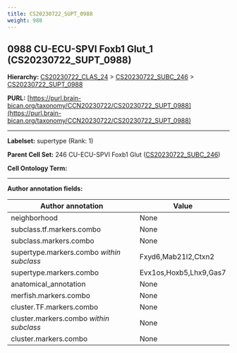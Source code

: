 ```yaml
---
title: CS20230722_SUPT_0988
weight: 988
---
```

## 0988 CU-ECU-SPVI Foxb1 Glut_1 (CS20230722_SUPT_0988)
<b>Hierarchy: </b>
[CS20230722_CLAS_24](../CS20230722_CLAS_24) >
[CS20230722_SUBC_246](../CS20230722_SUBC_246) >
[CS20230722_SUPT_0988](../CS20230722_SUPT_0988)

**PURL:** [https://purl.brain-bican.org/taxonomy/CCN20230722/CS20230722_SUPT_0988](https://purl.brain-bican.org/taxonomy/CCN20230722/CS20230722_SUPT_0988)

---


**Labelset:** supertype (Rank: 1)

**Parent Cell Set:** 246 CU-ECU-SPVI Foxb1 Glut ([CS20230722_SUBC_246](../CS20230722_SUBC_246))



**Cell Ontology Term:** 

[MARKER GENES.]: #


---

[TRANSFERRED ANNOTATIONS.]: #


[AUTHOR ANNOTATION FIELDS.]: #


**Author annotation fields:**

| Author annotation | Value |
|-------------------|-------|
|neighborhood|None|
|subclass.tf.markers.combo|None|
|subclass.markers.combo|None|
|supertype.markers.combo _within subclass_|Fxyd6,Mab21l2,Ctxn2|
|supertype.markers.combo|Evx1os,Hoxb5,Lhx9,Gas7|
|anatomical_annotation|None|
|merfish.markers.combo|None|
|cluster.TF.markers.combo|None|
|cluster.markers.combo _within subclass_|None|
|cluster.markers.combo|None|
